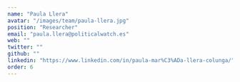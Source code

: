 ```yaml
---
name: "Paula Llera"
avatar: "/images/team/paula-llera.jpg"
position: "Researcher"
email: "paula.llera@politicalwatch.es"
web: ""
twitter: ""
github: ""
linkedin: "https://www.linkedin.com/in/paula-mar%C3%ADa-llera-colunga/"
order: 6
---
```

